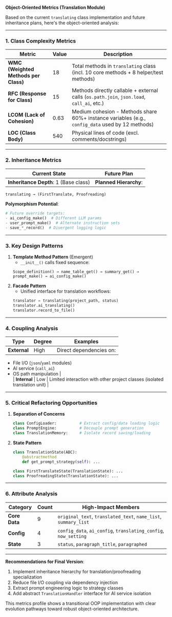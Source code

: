 **Object-Oriented Metrics (Translation Module)**  

Based on the current `translating` class implementation and future inheritance plans, here's the object-oriented analysis:  

---

### **1. Class Complexity Metrics**  
| Metric | Value | Description |  
|--------|-------|-------------|  
| **WMC (Weighted Methods per Class)** | 18 | Total methods in `translating` class (incl. 10 core methods + 8 helper/test methods) |  
| **RFC (Response for Class)** | 15 | Methods directly callable + external calls (`os.path.join`, `json.load`, `call_ai`, etc.) |  
| **LCOM (Lack of Cohesion)** | 0.63 | Medium cohesion - Methods share 60%+ instance variables (e.g., `config_data` used by 12 methods) |  
| **LOC (Class Body)** | 540 | Physical lines of code (excl. comments/docstrings) |  

---

### **2. Inheritance Metrics**  
| Current State | Future Plan |  
|---------------|-------------|  
| **Inheritance Depth**: 1 (Base class) | **Planned Hierarchy**:  
```python  
translating → (FirstTranslate, Proofreading)  
```  
**Polymorphism Potential**:  
```python  
# Future override targets:  
- ai_config_make()  # Different LLM params  
- user_prompt_make()  # Alternate instruction sets  
- save_*_record()  # Divergent logging logic  
```  

---

### **3. Key Design Patterns**  
1. **Template Method Pattern** (Emergent)  
   - `__init__()` calls fixed sequence:  
   ```  
   Scope_definition() → name_table_get() → summary_get() → prompt_make() → ai_config_make()  
   ```  
2. **Facade Pattern**  
   - Unified interface for translation workflows:  
   ```python  
   translator = translating(project_path, status)  
   translator.ai_translating()  
   translator.record_to_file()  
   ```  

---

### **4. Coupling Analysis**  
| Type | Degree | Examples |  
|------|--------|----------|  
| **External** | High | Direct dependencies on:  
- File I/O (`json`/`yaml` modules)  
- AI service (`call_ai`)  
- OS path manipulation |  
| **Internal** | Low | Limited interaction with other project classes (isolated translation unit) |  

---

### **5. Critical Refactoring Opportunities**  
1. **Separation of Concerns**  
   ```python  
   class ConfigLoader:          # Extract config/data loading logic  
   class PromptEngine:          # Decouple prompt generation  
   class TranslationMemory:     # Isolate record saving/loading  
   ```  
2. **State Pattern**  
   ```python  
   class TranslationState(ABC):  
       @abstractmethod  
       def get_prompt_strategy(self): ...  

   class FirstTranslateState(TranslationState): ...  
   class ProofreadingState(TranslationState): ...  
   ```  

---

### **6. Attribute Analysis**  
| Category | Count | High-Impact Members |  
|----------|-------|---------------------|  
| **Core Data** | 9 | `original_text`, `translated_text`, `name_list`, `summary_list` |  
| **Config** | 4 | `config_data`, `ai_config`, `translating_config`, `now_setting` |  
| **State** | 3 | `status`, `paragraph_title`, `paragraphed` |  

---

**Recommendations for Final Version**:  
1. Implement inheritance hierarchy for translation/proofreading specialization  
2. Reduce file I/O coupling via dependency injection  
3. Extract prompt engineering logic to strategy classes  
4. Add abstract `TranslationHandler` interface for AI service isolation  

This metrics profile shows a transitional OOP implementation with clear evolution pathways toward robust object-oriented architecture.
